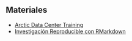 ## Materiales

- [Arctic Data Center Training](/materials/arctic-data-center-training)
- [Investigación Reproducible con RMarkdown](/materials/RMarkdown)
